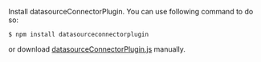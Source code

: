 Install datasourceConnectorPlugin. You can use following command to do so:

```
$ npm install datasourceconnectorplugin
```

or download [datasourceConnectorPlugin.js](https://github.com/handsoncode-apps/datasource-connector/blob/master/datasourceConnectorPlugin.js) manually.